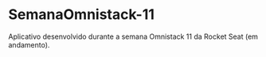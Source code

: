 <h1> SemanaOmnistack-11 </h1>
<p>Aplicativo desenvolvido durante a semana Omnistack 11 da Rocket Seat (em andamento).</p>
